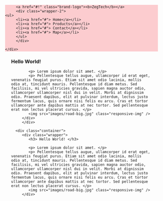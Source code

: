 
<!DOCTYPE html>
<html>
<head>
   <title> first web </title>
      
   <link type="text/css" rel="stylesheet" href="mystyle.css">
   <style>
	
body
{
	
	margin: 0px;
	text-decoration:none;
}
.brand-logo
{
margin-left: 20px;
margin-bottom: 0px;
font-family:'monotype corsiva';

}
.wrapper
{
margin-left: 20px;
margin-right: 20px;


}
.wrapper-2
{
	float:right;

}
.dark
{
	background-color: #fccccf;
	//color: white;//
}
.light
{
	background-color: #fbbbbc;
}

.container
{
width:100%;
margin-left: 0px;
text-align:center;
border:3px solid black;
}


ul  li
{
	display:inline-block;
	width: 150px;
	line-height:65px;
	text-align:center;


}
ul li a
{
	color:white;
	font-size:medium;
	
}

#container 
{
	width:50%;
	margin:10px;
	text-align:center;
}
.nav-wrapper
{
background-color: #fccccf;
}
</style>
        
</head>
<body>
<nav>
      <div class="nav-wrapper">

         <a href="#!" class="brand-logo"><b>ZegTech</b></a>	 
		 <div class="wrapper-2">
	<ul>
		 <li><a href="#"> Home</a></li>
		 <li><a href="#"> Products</a></li>
		 <li><a href="#"> Contact</a></li>
		 <li><a href="#"> Map</a></li>
		 </ul>
		 </div>
		 
	</div>
	
</nav>
<div id="container">
         <div class="wrapper"> 
		 <h3> Hello World! </h3>
			
            <p> Lorem ipsum dolor sit amet. </p>
            <p> Pellentesque tellus augue, ullamcorper id erat eget, venenatis feugiat purus. Etiam sit amet odio lacinia, mollis odio at, tincidunt mauris. Pellentesque id diam metus. Sed facilisis, mi vel ultricies gravida, sapien magna auctor odio, ullamcorper ullamcorper nisl dui in velit. Morbi at dignissim odio. Praesent dapibus, elit at pulvinar interdum, lectus justo fermentum lacus, quis ornare nisi felis eu arcu. Cras et tortor ullamcorper ante dapibus mattis at nec tortor. Sed pellentesque erat non lectus placerat cursus. </p>
            <img src="images/road-big.jpg" class="responsive-img" />
		 </div>
		 </div>

	  <div class="container">
         <div class="wrapper">  
			<h3> Hello World! </h3>
			
            <p> Lorem ipsum dolor sit amet. </p>
            <p> Pellentesque tellus augue, ullamcorper id erat eget, venenatis feugiat purus. Etiam sit amet odio lacinia, mollis odio at, tincidunt mauris. Pellentesque id diam metus. Sed facilisis, mi vel ultricies gravida, sapien magna auctor odio, ullamcorper ullamcorper nisl dui in velit. Morbi at dignissim odio. Praesent dapibus, elit at pulvinar interdum, lectus justo fermentum lacus, quis ornare nisi felis eu arcu. Cras et tortor ullamcorper ante dapibus mattis at nec tortor. Sed pellentesque erat non lectus placerat cursus. </p>
            <img src="images/road-big.jpg" class="responsive-img" />
         </div>
</div>



</body>
</html>
